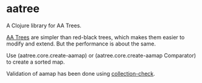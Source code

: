 # aatree

A Clojure library for AA Trees.

[AA Trees](https://en.wikipedia.org/wiki/AA_tree) 
are simpler than red-black trees,
which makes them easier to modify and extend.
But the performance is about the same.

Use (aatree.core.create-aamap) or
(aatree.core.create-aamap Comparator) to create a sorted 
map.

Validation of aamap has been done using 
[collection-check](https://github.com/ztellman/collection-check).
